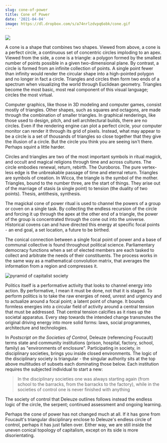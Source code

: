 ```yaml
---
slug: cone-of-power
title: Cone of Power
date: '2021-04-04'
image: https://dl.dropbox.com/s/a74nrlzdvpq6obk/cone.gif
---
```


![](https://i.imgur.com/Co4AF1z.gif)

A cone is a shape that combines two shapes. Viewed from above, a cone is a perfect circle, a continuous set of concentric circles imploding to an apex. Viewed from the side, a cone is a triangle: a polygon formed by the smallest number of points possible in a given two-dimensional plane. By contrast, a circle is formed from an infinite collection of points. A single point fewer than infinity would render the circular shape into a high-pointed polygon and no longer in fact a circle. Triangles and circles then form two ends of a spectrum when visualizing the world through Euclidean geometry. Triangles become the most basic, most real component of this visual language; circles the most virtual.

Computer graphics, like those in 3D modeling and computer games, consist mostly of triangles. Other shapes, such as squares and octagons, are made through the combination of smaller triangles. In graphical renderings, like those used to design, pitch, and sell architectural builds, there are no circles. Even if the rendering engine can plot a perfect circle, your computer monitor can render it through its grid of pixels. Instead, what may appear to be a circle is a set of thousands of triangles so close together that they give the illusion of a circle. But the circle you think you are seeing isn't there. Perhaps squint a little harder.

Circles and triangles are two of the most important symbols in ritual magick, and occult and magical religions through time and across cultures. The circle embodies renewal, return, rebirth. The Ouroboros. The pure vertex-less edge is the unbreakable passage of time and eternal return. Triangles are symbols of creation. In Wicca, the triangle is the symbol of the mother. Triangles, bound to the number three, are the start of things. They arise out of the marriage of stasis (a single point) to tension (the duality of two points). Thesis, antithesis, synthesis.

The magickal cone of power ritual is used to channel the powers of a group or coven on a single task. By collecting the endless recursion of the circle and forcing it up through the apex at the other end of a triangle, the power of the group is concentrated through the cone out into the universe. Historical covens can and have directed this energy at specific focal points - an end goal, a set location, a future to be birthed.

The conical connection between a single focal point of power and a base of communal collective is found throughout political science. Parliamentary democracy functions when a set of elected members are each tasked to collect and arbitrate the needs of their constituents. The process works in the same way as a mathematical convolution matrix, that averages the information from a region and compresses it.

![pyramid of capitalist society](https://upload.wikimedia.org/wikipedia/commons/thumb/2/26/Anti-capitalism_color%E2%80%94_Restored.png/1280px-Anti-capitalism_color%E2%80%94_Restored.png)

Politics itself is a performative activity that looks to channel energy into action. By performative, I mean it must be done, not that it is staged. To perform politics is to take the raw energies of need, unrest and urgency and to actualize around a focal point; a latent point of change. It bounds formless energies into a circular field of activity around a central tension that must be addressed. That central tension calcifies as it rises up the societal apparatus. Every step towards the intended change transmutes the original driving energy into more solid forms: laws, social programmes, architecture and technologies.

In *Postscript on the Societies of Control*, Deleuze (referencing Foucault) terms state and community institutions (prison, hospital, factory, school, family) as "environments of enclosure". Participating in society, in disciplinary societies, brings you inside closed environments. The logic of the disciplinary society is triangular - the singular authority sits at the top above multitudes of subsets each dominating those below. Each institution requires the subjected individual to start a new:

> In the disciplinary societies one was always starting again (from school to the barracks, from the barracks to the factory), while in the societies of control one is never finished with anything

The society of control that Deleuze outlines follows instead the endless logic of the circle, the serpent; continued assessment and ongoing learning.

Perhaps the cone of power has not changed much at all. If it has gone from Foucault's triangular disciplinary enclose to Deleuze's endless circle of control, perhaps it has just fallen over. Either way, we are still inside the uneven conical topology of capitalism, except on its side is more disorientating.
